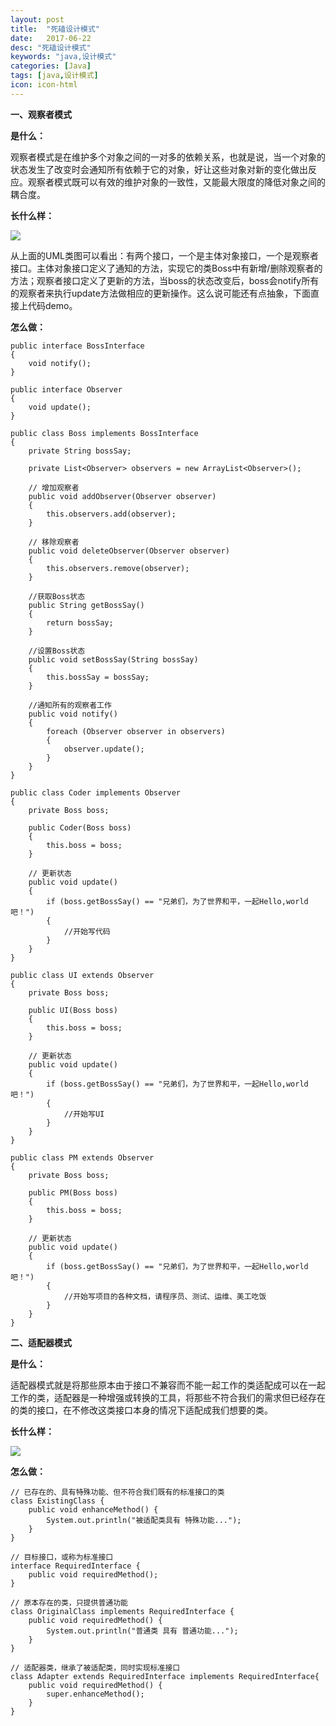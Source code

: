 ```yaml
---
layout: post
title:  "死磕设计模式"
date:   2017-06-22
desc: "死磕设计模式"
keywords: "java,设计模式"
categories: [Java]
tags: [java,设计模式]
icon: icon-html
---
```


**一、观察者模式**

**是什么：**

观察者模式是在维护多个对象之间的一对多的依赖关系，也就是说，当一个对象的状态发生了改变时会通知所有依赖于它的对象，好让这些对象对新的变化做出反应。观察者模式既可以有效的维护对象的一致性，又能最大限度的降低对象之间的耦合度。

**长什么样：**

![](/Users/ming.zhou/Java/设计模式-观察者模式.png)

从上面的UML类图可以看出：有两个接口，一个是主体对象接口，一个是观察者接口。主体对象接口定义了通知的方法，实现它的类Boss中有新增/删除观察者的方法；观察者接口定义了更新的方法，当boss的状态改变后，boss会notify所有的观察者来执行update方法做相应的更新操作。这么说可能还有点抽象，下面直接上代码demo。

**怎么做：**


	public interface BossInterface
	{
	    void notify();
	}
	
	public interface Observer
	{
	    void update();
	}
	
	public class Boss implements BossInterface
	{
	    private String bossSay;
	
	    private List<Observer> observers = new ArrayList<Observer>();
	
	    // 增加观察者
	    public void addObserver(Observer observer)
	    {
	        this.observers.add(observer);
	    }
	
	    // 移除观察者
	    public void deleteObserver(Observer observer)
	    {
	        this.observers.remove(observer);
	    }
	
	    //获取Boss状态
	    public String getBossSay()
	    {
	        return bossSay;
	    }
	
	    //设置Boss状态
	    public void setBossSay(String bossSay)
	    {
	        this.bossSay = bossSay;
	    }
	
	    //通知所有的观察者工作
	    public void notify()
	    {
	        foreach (Observer observer in observers)
	        {
	            observer.update();
	        }
	    }
	}
	
	public class Coder implements Observer
	{
	    private Boss boss;
	
	    public Coder(Boss boss)
	    {
	        this.boss = boss;
	    }
	
	    // 更新状态
	    public void update()
	    {
	        if (boss.getBossSay() == "兄弟们，为了世界和平，一起Hello,world吧！")
	        {
	            //开始写代码
	        }
	    }
	}
	
	public class UI extends Observer
	{
	    private Boss boss;
	
	    public UI(Boss boss)
	    {
	        this.boss = boss;
	    }
	
	    // 更新状态
	    public void update()
	    {
	        if (boss.getBossSay() == "兄弟们，为了世界和平，一起Hello,world吧！")
	        {
	            //开始写UI
	        }
	    }
	}
	
	public class PM extends Observer
	{
	    private Boss boss;
	
	    public PM(Boss boss)
	    {
	        this.boss = boss;
	    }
	
	    // 更新状态
	    public void update()
	    {
	        if (boss.getBossSay() == "兄弟们，为了世界和平，一起Hello,world吧！")
	        {
	            //开始写项目的各种文档，请程序员、测试、运维、美工吃饭
	        }
	    }
	}

**二、适配器模式**

**是什么：**

适配器模式就是将那些原本由于接口不兼容而不能一起工作的类适配成可以在一起工作的类，适配器是一种增强或转换的工具，将那些不符合我们的需求但已经存在的类的接口，在不修改这类接口本身的情况下适配成我们想要的类。

**长什么样：**

![](/Users/ming.zhou/Java/设计模式-适配器模式.png)

**怎么做：**

	// 已存在的、具有特殊功能、但不符合我们既有的标准接口的类
	class ExistingClass {
	    public void enhanceMethod() {
	        System.out.println("被适配类具有 特殊功能...");
	    }
	}
	
	// 目标接口，或称为标准接口
	interface RequiredInterface {
	    public void requiredMethod();
	}
	
	// 原本存在的类，只提供普通功能
	class OriginalClass implements RequiredInterface {
	    public void requiredMethod() {
	        System.out.println("普通类 具有 普通功能...");
	    }
	}
	
	// 适配器类，继承了被适配类，同时实现标准接口
	class Adapter extends RequiredInterface implements RequiredInterface{
	    public void requiredMethod() {
	        super.enhanceMethod();
	    }
	}